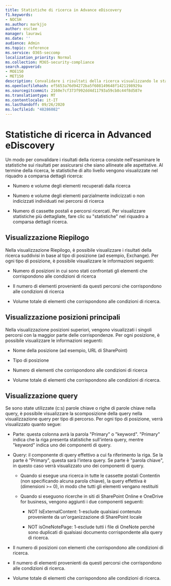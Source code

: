 ```yaml
---
title: Statistiche di ricerca in Advance eDiscovery
f1.keywords:
- NOCSH
ms.author: markjjo
author: esclee
manager: laurawi
ms.date: ''
audience: Admin
ms.topic: reference
ms.service: O365-seccomp
localization_priority: Normal
ms.collection: M365-security-compliance
search.appverid:
- MOE150
- MET150
description: Convalidare i risultati della ricerca visualizzando le statistiche generate dopo l'esecuzione di una ricerca in una raccolta in Advanced eDiscovery.
ms.openlocfilehash: ef5653a76d94272ba5f608149648f1421198929a
ms.sourcegitcommit: 2160e7cf373f992dd4d11793a59cb8c44f8d587e
ms.translationtype: MT
ms.contentlocale: it-IT
ms.lasthandoff: 09/26/2020
ms.locfileid: "48286082"
---
```

# <a name="search-statistics-in-advanced-ediscovery"></a>Statistiche di ricerca in Advanced eDiscovery

Un modo per convalidare i risultati della ricerca consiste nell'esaminare le statistiche sui risultati per assicurarsi che siano allineate alle aspettative. Al termine della ricerca, le statistiche di alto livello vengono visualizzate nel riquadro a comparsa dettagli ricerca:

- Numero e volume degli elementi recuperati dalla ricerca

- Numero e volume degli elementi parzialmente indicizzati o non indicizzati individuati nei percorsi di ricerca

- Numero di cassette postali e percorsi ricercati.
Per visualizzare statistiche più dettagliate, fare clic su "statistiche" nel riquadro a comparsa dettagli ricerca.

## <a name="summary-view"></a>Visualizzazione Riepilogo

Nella visualizzazione Riepilogo, è possibile visualizzare i risultati della ricerca suddivisi in base al tipo di posizione (ad esempio, Exchange). Per ogni tipo di posizione, è possibile visualizzare le informazioni seguenti:

- Numero di posizioni in cui sono stati confrontati gli elementi che corrispondono alle condizioni di ricerca

- Il numero di elementi provenienti da questi percorsi che corrispondono alle condizioni di ricerca

- Volume totale di elementi che corrispondono alle condizioni di ricerca.

## <a name="top-locations-view"></a>Visualizzazione posizioni principali

Nella visualizzazione posizioni superiori, vengono visualizzati i singoli percorsi con la maggior parte delle corrispondenze. Per ogni posizione, è possibile visualizzare le informazioni seguenti:

- Nome della posizione (ad esempio, URL di SharePoint)

- Tipo di posizione

- Numero di elementi che corrispondono alle condizioni di ricerca

- Volume totale di elementi che corrispondono alle condizioni di ricerca.

## <a name="queries-view"></a>Visualizzazione query

Se sono state utilizzate (c:s) parole chiave o righe di parole chiave nella query, è possibile visualizzare la scomposizione della query nella visualizzazione query per tipo di percorso. Per ogni tipo di posizione, verrà visualizzato quanto segue:

- Parte: questa colonna avrà la parola "Primary" o "keyword". "Primary" indica che la riga presenta statistiche sull'intera query, mentre "keyword" indica uno dei componenti di query.

- Query: il componente di query effettivo a cui fa riferimento la riga. Se la parte è "Primary", questa sarà l'intera query. Se parte è "parola chiave", in questo caso verrà visualizzato uno dei componenti di query.
  
  - Quando si esegue una ricerca in tutte le cassette postali Contentin (non specificando alcuna parola chiave), la query effettiva è (dimensioni >= 0), in modo che tutti gli elementi vengano restituiti
  
  - Quando si eseguono ricerche in siti di SharePoint Online e OneDrive for business, vengono aggiunti i due componenti seguenti:
    
    - NOT IsExternalContent: 1-esclude qualsiasi contenuto proveniente da un'organizzazione di SharePoint locale
    
    - NOT isOneNotePage: 1-esclude tutti i file di OneNote perché sono duplicati di qualsiasi documento corrispondente alla query di ricerca.

- Il numero di posizioni con elementi che corrispondono alle condizioni di ricerca.

- Il numero di elementi provenienti da questi percorsi che corrispondono alle condizioni di ricerca.

- Volume totale di elementi che corrispondono alle condizioni di ricerca.

